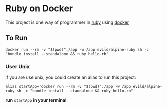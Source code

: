 # Ruby on Docker

This project is one way of programmer in [ruby](https://www.ruby-lang.org/) using [docker](http://docker.com/)

## To Run

`docker run --rm -v "$(pwd)":/app -w /app evild/alpine-ruby sh -c "bundle install --standalone && ruby hello.rb"`

### User Unix 

  if you are use unix, you could create an alias to run this project:
  
  `alias startApp='docker run --rm -v "$(pwd)":/app -w /app evild/alpine-ruby sh -c "bundle install --standalone && ruby hello.rb"'`
  
  **run** `startApp` **in your terminal**
